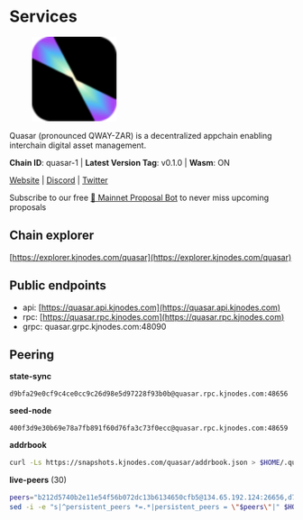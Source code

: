 # Services

<figure><img src="https://raw.githubusercontent.com/kj89/cosmos-images/main/logos/quasar.png" width="150" alt=""><figcaption></figcaption></figure>

Quasar (pronounced QWAY-ZAR) is a decentralized  appchain enabling interchain digital asset management.

**Chain ID**: quasar-1 | **Latest Version Tag**: v0.1.0 | **Wasm**: ON

[Website](https://www.quasar.fi) | [Discord](https://discord.gg/quasarfi) | [Twitter](https://twitter.com/QuasarFi)



Subscribe to our free [🤖 Mainnet Proposal Bot](https://t.me/kjnodes_proposal_bot) to never miss upcoming proposals


## Chain explorer
[https://explorer.kjnodes.com/quasar](https://explorer.kjnodes.com/quasar)

## Public endpoints

* api: [https://quasar.api.kjnodes.com](https://quasar.api.kjnodes.com)
* rpc: [https://quasar.rpc.kjnodes.com](https://quasar.rpc.kjnodes.com)
* grpc: quasar.grpc.kjnodes.com:48090

## Peering

**state-sync**

```text
d9bfa29e0cf9c4ce0cc9c26d98e5d97228f93b0b@quasar.rpc.kjnodes.com:48656
```

**seed-node**

```text
400f3d9e30b69e78a7fb891f60d76fa3c73f0ecc@quasar.rpc.kjnodes.com:48659
```

**addrbook**
```bash
curl -Ls https://snapshots.kjnodes.com/quasar/addrbook.json > $HOME/.quasarnode/config/addrbook.json
```

**live-peers** (30)
```bash
peers="b212d5740b2e11e54f56b072dc13b6134650cfb5@134.65.192.124:26656,d7ea38275af96271fd66194dad3951ef38b8ba7c@193.70.33.64:18256,66e0a7d2c2fc75a91627085d0ac5681a35dfd408@37.252.184.234:26656,88cc4d314c9804a9478e900b6f18a83ea58a98c6@57.128.20.163:18256,367d65ece0aafd9b46e15b9dd58fe319d7d29550@143.198.172.109:26656,d9bfa29e0cf9c4ce0cc9c26d98e5d97228f93b0b@65.109.88.38:48656,52c1443f58363c147393d7637116e8a0724329d4@51.89.7.235:26647,7e72f64aab40ddcb1a2cf3a8a5bbf99ee01fc6f0@65.108.9.164:10456,201eb8fc1e84beb4bdce8ae5614c7abb41e32edb@65.109.160.91:18256,bcbc915effeb5e1f4e96670fd68d20a08ad4efa1@65.108.138.80:18256,d11f867df7e498de0835e2d1b5bc34334c7337d1@65.109.31.114:2490,298e0e1faf8a5da43514cc2908d2908658e732a0@38.146.3.148:18256,a286b35c9e9626cc7b780120ebe4afa883c059ce@144.76.40.53:18256,5a111b281852be31838ecf1202e59981e618355e@89.116.31.95:18256,1c4d42123dc63fba03bc28d2b5a837879e7de979@162.55.245.149:2040,e92601b6f2cb385b3544c2b5ff0c8dd5a8638ad4@65.108.137.36:26656,89757803f40da51678451735445ad40d5b15e059@169.155.169.149:26656,6f9e244b6e225241c02b235f700c2b0788da982d@148.113.159.22:18256,471518432477e31ea348af246c0b54095d41352c@134.65.195.144:26656,e726816f42831689eab9378d5d577f1d06d25716@176.9.188.21:26656,0a47256e5e514ee20cd3e69b631f92d536e4c2c1@34.175.55.232:26656,8688b59432d98b6ded8bed01c3c29d4892ae6e4f@38.146.3.149:18256,10e73ac4ab3f9e1edd89e1aa342eb4d4f11120f0@135.181.128.114:18256,bccdc6cb3a0785bf3ee65d98c38bdd62bb843285@141.95.157.139:18256,2028d1984d4828fb5662225d12db1a8722b9bfab@135.181.215.62:4740,e1b058e5cfa2b836ddaa496b10911da62dcf182e@65.21.136.170:58656,a40e1d5f63fad9e14edb9c95458b27f3c1de858c@116.203.236.246:26618,2b01cb4d5c2108b20788aad68e11149899f170f4@99.80.59.242:26656,ff8bfc8a197e279810ccb21acdd987dfd6d3eb54@81.0.248.60:18256,c97640c7c53a32ff301c09b261bbccb35c286dba@65.109.50.30:26656"
sed -i -e "s|^persistent_peers *=.*|persistent_peers = \"$peers\"|" $HOME/.quasarnode/config/config.toml
```
